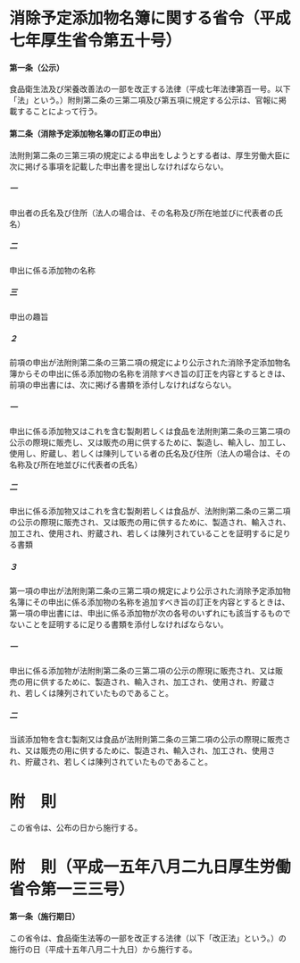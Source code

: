 # 消除予定添加物名簿に関する省令（平成七年厚生省令第五十号）
#### 第一条（公示）
食品衛生法及び栄養改善法の一部を改正する法律（平成七年法律第百一号。以下「法」という。）附則第二条の三第二項及び第五項に規定する公示は、官報に掲載することによって行う。
#### 第二条（消除予定添加物名簿の訂正の申出）
法附則第二条の三第三項の規定による申出をしようとする者は、厚生労働大臣に次に掲げる事項を記載した申出書を提出しなければならない。
##### 一
申出者の氏名及び住所（法人の場合は、その名称及び所在地並びに代表者の氏名）
##### 二
申出に係る添加物の名称
##### 三
申出の趣旨
##### ２
前項の申出が法附則第二条の三第二項の規定により公示された消除予定添加物名簿からその申出に係る添加物の名称を消除すべき旨の訂正を内容とするときは、前項の申出書には、次に掲げる書類を添付しなければならない。
##### 一
申出に係る添加物又はこれを含む製剤若しくは食品を法附則第二条の三第二項の公示の際現に販売し、又は販売の用に供するために、製造し、輸入し、加工し、使用し、貯蔵し、若しくは陳列している者の氏名及び住所（法人の場合は、その名称及び所在地並びに代表者の氏名）
##### 二
申出に係る添加物又はこれを含む製剤若しくは食品が、法附則第二条の三第二項の公示の際現に販売され、又は販売の用に供するために、製造され、輸入され、加工され、使用され、貯蔵され、若しくは陳列されていることを証明するに足りる書類
##### ３
第一項の申出が法附則第二条の三第二項の規定により公示された消除予定添加物名簿にその申出に係る添加物の名称を追加すべき旨の訂正を内容とするときは、第一項の申出書には、申出に係る添加物が次の各号のいずれにも該当するものでないことを証明するに足りる書類を添付しなければならない。
##### 一
申出に係る添加物が法附則第二条の三第二項の公示の際現に販売され、又は販売の用に供するために、製造され、輸入され、加工され、使用され、貯蔵され、若しくは陳列されていたものであること。
##### 二
当該添加物を含む製剤又は食品が法附則第二条の三第二項の公示の際現に販売され、又は販売の用に供するために、製造され、輸入され、加工され、使用され、貯蔵され、若しくは陳列されていたものであること。
# 附　則
この省令は、公布の日から施行する。
# 附　則（平成一五年八月二九日厚生労働省令第一三三号）
#### 第一条（施行期日）
この省令は、食品衛生法等の一部を改正する法律（以下「改正法」という。）の施行の日（平成十五年八月二十九日）から施行する。
